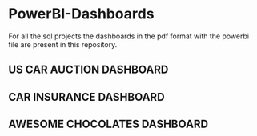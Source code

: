 # PowerBI-Dashboards
For all the sql projects the dashboards in the pdf format with the powerbi file are present in this repository.

## US CAR AUCTION DASHBOARD










## CAR INSURANCE DASHBOARD







## AWESOME CHOCOLATES DASHBOARD
